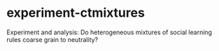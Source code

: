 experiment-ctmixtures
=====================

Experiment and analysis:  Do heterogeneous mixtures of social learning rules coarse grain to neutrality?
